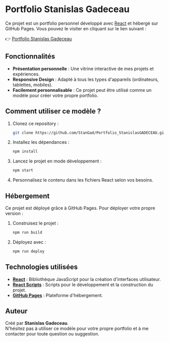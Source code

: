 # Portfolio Stanislas Gadeceau

Ce projet est un portfolio personnel développé avec [React](https://reactjs.org/) et hébergé sur GitHub Pages. Vous pouvez le visiter en cliquant sur le lien suivant :

👉 [Portfolio Stanislas Gadeceau](https://stangad.github.io/Portfolio_StanislasGADECEAU/)

## Fonctionnalités

- **Présentation personnelle** : Une vitrine interactive de mes projets et expériences.
- **Responsive Design** : Adapté à tous les types d'appareils (ordinateurs, tablettes, mobiles).
- **Facilement personnalisable** : Ce projet peut être utilisé comme un modèle pour créer votre propre portfolio.

## Comment utiliser ce modèle ?

1. Clonez ce repository :
   ```bash
   git clone https://github.com/StanGad/Portfolio_StanislasGADECEAU.git

2. Installez les dépendances :
   ```bash
   npm install

3. Lancez le projet en mode développement :
   ```bash
   npm start

4. Personnalisez le contenu dans les fichiers React selon vos besoins.

## Hébergement

Ce projet est déployé grâce à GitHub Pages. Pour déployer votre propre version :

1. Construisez le projet :
   ```bash
   npm run build

2. Déployez avec :
   ```bash
   npm run deploy

## Technologies utilisées

- [**React**](https://reactjs.org/) : Bibliothèque JavaScript pour la création d'interfaces utilisateur.
- [**React Scripts**](https://www.npmjs.com/package/react-scripts) : Scripts pour le développement et la construction du projet.
- [**GitHub Pages**](https://pages.github.com/) : Plateforme d'hébergement.


## Auteur

Créé par **Stanislas Gadeceau**.  
N'hésitez pas à utiliser ce modèle pour votre propre portfolio et à me contacter pour toute question ou suggestion.
